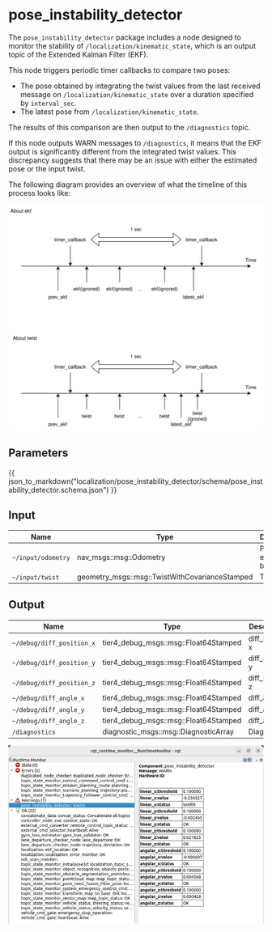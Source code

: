 # pose_instability_detector

The `pose_instability_detector` package includes a node designed to monitor the stability of `/localization/kinematic_state`, which is an output topic of the Extended Kalman Filter (EKF).

This node triggers periodic timer callbacks to compare two poses:

- The pose obtained by integrating the twist values from the last received message on `/localization/kinematic_state` over a duration specified by `interval_sec`.
- The latest pose from `/localization/kinematic_state`.

The results of this comparison are then output to the `/diagnostics` topic.

If this node outputs WARN messages to `/diagnostics`, it means that the EKF output is significantly different from the integrated twist values.
This discrepancy suggests that there may be an issue with either the estimated pose or the input twist.

The following diagram provides an overview of what the timeline of this process looks like:

![timeline](./media/timeline.drawio.svg)

## Parameters

{{ json_to_markdown("localization/pose_instability_detector/schema/pose_instability_detector.schema.json") }}

## Input

| Name               | Type                                           | Description           |
| ------------------ | ---------------------------------------------- | --------------------- |
| `~/input/odometry` | nav_msgs::msg::Odometry                        | Pose estimated by EKF |
| `~/input/twist`    | geometry_msgs::msg::TwistWithCovarianceStamped | Twist                 |

## Output

| Name                      | Type                                  | Description     |
| ------------------------- | ------------------------------------- | --------------- |
| `~/debug/diff_position_x` | tier4_debug_msgs::msg::Float64Stamped | diff_position x |
| `~/debug/diff_position_y` | tier4_debug_msgs::msg::Float64Stamped | diff_position y |
| `~/debug/diff_position_z` | tier4_debug_msgs::msg::Float64Stamped | diff_position z |
| `~/debug/diff_angle_x`    | tier4_debug_msgs::msg::Float64Stamped | diff_angle x    |
| `~/debug/diff_angle_y`    | tier4_debug_msgs::msg::Float64Stamped | diff_angle y    |
| `~/debug/diff_angle_z`    | tier4_debug_msgs::msg::Float64Stamped | diff_angle z    |
| `/diagnostics`            | diagnostic_msgs::msg::DiagnosticArray | Diagnostics     |

![rqt_runtime_monitor](./media/rqt_runtime_monitor.png)

